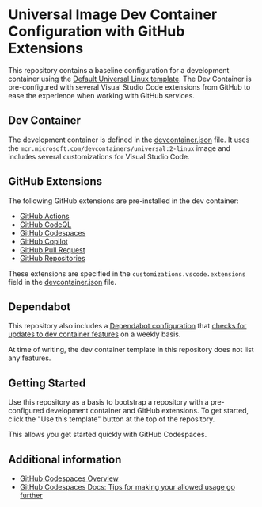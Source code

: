 # Universal Image Dev Container Configuration with GitHub Extensions

This repository contains a baseline configuration for a development container using the [Default Universal Linux template](https://github.com/devcontainers/templates/tree/main/src/universal). The Dev Container is pre-configured with several Visual Studio Code extensions from GitHub to ease the experience when working with GitHub services.

## Dev Container

The development container is defined in the [devcontainer.json](.devcontainer/devcontainer.json) file. It uses the `mcr.microsoft.com/devcontainers/universal:2-linux` image and includes several customizations for Visual Studio Code.

## GitHub Extensions

The following GitHub extensions are pre-installed in the dev container:

- [GitHub Actions](https://marketplace.visualstudio.com/items?itemName=GitHub.vscode-github-actions)
- [GitHub CodeQL](https://marketplace.visualstudio.com/items?itemName=GitHub.vscode-codeql)
- [GitHub Codespaces](https://marketplace.visualstudio.com/items?itemName=GitHub.codespaces)
- [GitHub Copilot](https://marketplace.visualstudio.com/items?itemName=GitHub.copilot)
- [GitHub Pull Request](https://marketplace.visualstudio.com/items?itemName=GitHub.vscode-pull-request-github)
- [GitHub Repositories](https://marketplace.visualstudio.com/items?itemName=GitHub.remotehub)

These extensions are specified in the `customizations.vscode.extensions` field in the [devcontainer.json](.devcontainer/devcontainer.json) file.

## Dependabot

This repository also includes a [Dependabot configuration](.github/dependabot.yml) that [checks for updates to dev container features](https://docs.github.com/en/code-security/dependabot/dependabot-version-updates/configuration-options-for-the-dependabot.yml-file#dev-containers) on a weekly basis.

At time of writing, the dev container template in this repository does not list any features.

## Getting Started

Use this repository as a basis to bootstrap a repository with a pre-configured development container and GitHub extensions. To get started, click the "Use this template" button at the top of the repository.

This allows you get started quickly with GitHub Codespaces.

## Additional information

- [GitHub Codespaces Overview](https://docs.github.com/en/codespaces/overview)
- [GitHub Codespaces Docs: Tips for making your allowed usage go further](https://docs.github.com/en/codespaces/troubleshooting/troubleshooting-included-usage#tips-for-making-your-allowed-usage-go-further)